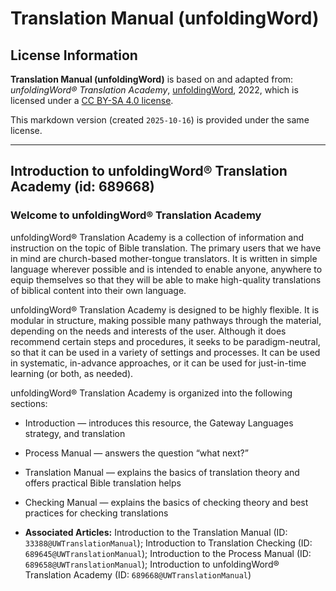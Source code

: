 # Translation Manual (unfoldingWord)

## License Information

**Translation Manual (unfoldingWord)** is based on and adapted from: _unfoldingWord® Translation Academy_, [unfoldingWord](https://unfoldingword.org/utw), 2022, which is licensed under a [CC BY-SA 4.0 license](https://creativecommons.org/licenses/by-sa/4.0/legalcode.en).

This markdown version (created `2025-10-16`) is provided under the same license.



--------------------------------

## Introduction to unfoldingWord® Translation Academy (id: 689668)

### Welcome to unfoldingWord® Translation Academy

unfoldingWord® Translation Academy is a collection of information and instruction on the topic of Bible translation. The primary users that we have in mind are church\-based mother\-tongue translators. It is written in simple language wherever possible and is intended to enable anyone, anywhere to equip themselves so that they will be able to make high\-quality translations of biblical content into their own language.

unfoldingWord® Translation Academy is designed to be highly flexible. It is modular in structure, making possible many pathways through the material, depending on the needs and interests of the user. Although it does recommend certain steps and procedures, it seeks to be paradigm\-neutral, so that it can be used in a variety of settings and processes. It can be used in systematic, in\-advance approaches, or it can be used for just\-in\-time learning (or both, as needed).

unfoldingWord® Translation Academy is organized into the following sections:

* Introduction — introduces this resource, the Gateway Languages strategy, and translation
* Process Manual — answers the question “what next?”
* Translation Manual — explains the basics of translation theory and offers practical Bible translation helps
* Checking Manual — explains the basics of checking theory and best practices for checking translations

* **Associated Articles:** Introduction to the Translation Manual (ID: `33388@UWTranslationManual`); Introduction to Translation Checking (ID: `689645@UWTranslationManual`); Introduction to the Process Manual (ID: `689658@UWTranslationManual`); Introduction to unfoldingWord® Translation Academy (ID: `689668@UWTranslationManual`)

